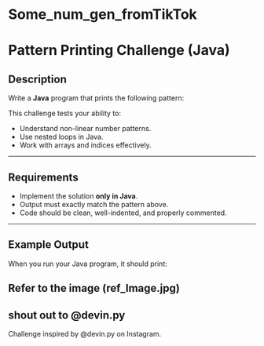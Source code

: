 # Some_num_gen_fromTikTok
# Pattern Printing Challenge (Java)

## Description
Write a **Java** program that prints the following pattern:

This challenge tests your ability to:
- Understand non-linear number patterns.
- Use nested loops in Java.
- Work with arrays and indices effectively.

---

## Requirements
- Implement the solution **only in Java**.
- Output must exactly match the pattern above.
- Code should be clean, well-indented, and properly commented.

---

## Example Output
When you run your Java program, it should print: 
## Refer to the image (ref_Image.jpg)

## shout out to @devin.py
Challenge inspired by @devin.py on Instagram.

